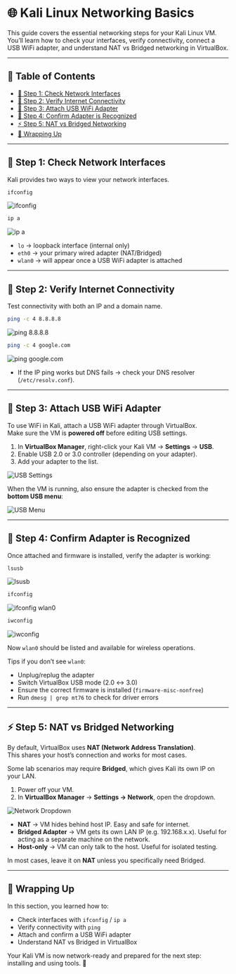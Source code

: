 # 🌐 Kali Linux Networking Basics

This guide covers the essential networking steps for your Kali Linux VM.  
You’ll learn how to check your interfaces, verify connectivity, connect a USB WiFi adapter, and understand NAT vs Bridged networking in VirtualBox.

---

## 📜 Table of Contents
- [🔎 Step 1: Check Network Interfaces](#-step-1-check-network-interfaces)
- [📶 Step 2: Verify Internet Connectivity](#-step-2-verify-internet-connectivity)
- [🔌 Step 3: Attach USB WiFi Adapter](#-step-3-attach-usb-wifi-adapter)
- [📡 Step 4: Confirm Adapter is Recognized](#-step-4-confirm-adapter-is-recognized)
- [⚡ Step 5: NAT vs Bridged Networking](#-step-5-nat-vs-bridged-networking)
- [📌 Wrapping Up](#-wrapping-up)

---

## 🔎 Step 1: Check Network Interfaces

Kali provides two ways to view your network interfaces.

```bash
ifconfig
```

![ifconfig](/images/Network-Basics/001.png)

```bash
ip a
```

![ip a](/images/Network-Basics/002.png)

- `lo` → loopback interface (internal only)  
- `eth0` → your primary wired adapter (NAT/Bridged)  
- `wlan0` → will appear once a USB WiFi adapter is attached  

---

## 📶 Step 2: Verify Internet Connectivity

Test connectivity with both an IP and a domain name.

```bash
ping -c 4 8.8.8.8
```
![ping 8.8.8.8](/images/Network-Basics/003.png)

```bash
ping -c 4 google.com
```
![ping google.com](/images/Network-Basics/004.png)

- If the IP ping works but DNS fails → check your DNS resolver (`/etc/resolv.conf`).  

---

## 🔌 Step 3: Attach USB WiFi Adapter

To use WiFi in Kali, attach a USB WiFi adapter through VirtualBox.  
Make sure the VM is **powered off** before editing USB settings.

1. In **VirtualBox Manager**, right-click your Kali VM → **Settings** → **USB**.  
2. Enable USB 2.0 or 3.0 controller (depending on your adapter).  
3. Add your adapter to the list.  

![USB Settings](/images/Network-Basics/005.png)

When the VM is running, also ensure the adapter is checked from the **bottom USB menu**:

![USB Menu](/images/Network-Basics/006.png)

---

## 📡 Step 4: Confirm Adapter is Recognized

Once attached and firmware is installed, verify the adapter is working:

```bash
lsusb
```
![lsusb](/images/Network-Basics/007.png)

```bash
ifconfig
```
![ifconfig wlan0](/images/Network-Basics/008.png)

```bash
iwconfig
```
![iwconfig](/images/Network-Basics/009.png)

Now `wlan0` should be listed and available for wireless operations.  

Tips if you don’t see `wlan0`:  
- Unplug/replug the adapter  
- Switch VirtualBox USB mode (2.0 ↔ 3.0)  
- Ensure the correct firmware is installed (`firmware-misc-nonfree`)  
- Run `dmesg | grep mt76` to check for driver errors  

---

## ⚡ Step 5: NAT vs Bridged Networking

By default, VirtualBox uses **NAT (Network Address Translation)**.  
This shares your host’s connection and works for most cases.  

Some lab scenarios may require **Bridged**, which gives Kali its own IP on your LAN.  

1. Power off your VM.  
2. In **VirtualBox Manager** → **Settings → Network**, open the dropdown.  

![Network Dropdown](/images/Network-Basics/010.png)

- **NAT** → VM hides behind host IP. Easy and safe for internet.  
- **Bridged Adapter** → VM gets its own LAN IP (e.g. 192.168.x.x). Useful for acting as a separate machine on the network.  
- **Host-only** → VM can only talk to the host. Useful for isolated testing.  

In most cases, leave it on **NAT** unless you specifically need Bridged.

---

## 📌 Wrapping Up

In this section, you learned how to:
- Check interfaces with `ifconfig` / `ip a`  
- Verify connectivity with `ping`  
- Attach and confirm a USB WiFi adapter  
- Understand NAT vs Bridged in VirtualBox  

Your Kali VM is now network-ready and prepared for the next step: installing and using tools. 🐉 
